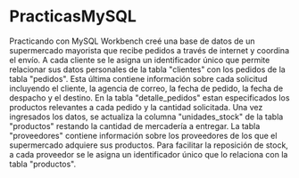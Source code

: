 # PracticasMySQL

Practicando con MySQL Workbench creé una base de datos de un supermercado mayorista que recibe pedidos a través de internet y coordina el envío. A cada cliente se le asigna un identificador único que permite relacionar sus datos personales de la tabla "clientes" con los pedidos de la tabla "pedidos". Esta última contiene información sobre cada solicitud incluyendo el cliente, la agencia de correo, la fecha de pedido, la fecha de despacho y el destino.
En la tabla "detalle_pedidos" estan especificados los productos relevantes a cada pedido y la cantidad solicitada. Una vez ingresados los datos, se actualiza la columna "unidades_stock" de la tabla "productos" restando la cantidad de mercadería a entregar.
La tabla "proveedores" contiene información sobre los proveedores de los que el supermercado adquiere sus productos. Para facilitar la reposición de stock, a cada proveedor se le asigna un identificador único que lo relaciona con la tabla "productos".
